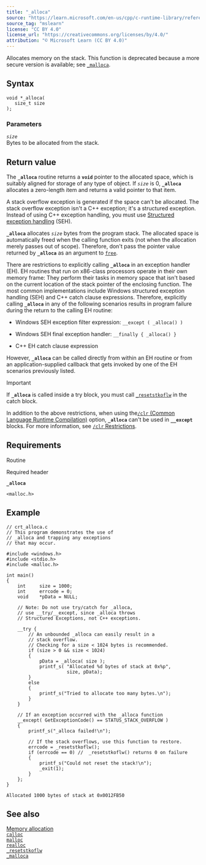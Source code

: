 ```yaml
---
title: "_alloca"
source: "https://learn.microsoft.com/en-us/cpp/c-runtime-library/reference/alloca?view=msvc-170"
source_tag: "mslearn"
license: "CC BY 4.0"
license_url: "https://creativecommons.org/licenses/by/4.0/"
attribution: "© Microsoft Learn (CC BY 4.0)"
---
```

Allocates memory on the stack. This function is deprecated because a more secure version is available; see [`_malloca`](https://learn.microsoft.com/en-us/cpp/c-runtime-library/reference/malloca?view=msvc-170).

## Syntax

```
void *_alloca(
   size_t size
);
```

### Parameters

_`size`_  
Bytes to be allocated from the stack.

## Return value

The **`_alloca`** routine returns a **`void`** pointer to the allocated space, which is suitably aligned for storage of any type of object. If _`size`_ is 0, **`_alloca`** allocates a zero-length item and returns a valid pointer to that item.

A stack overflow exception is generated if the space can't be allocated. The stack overflow exception isn't a C++ exception; it's a structured exception. Instead of using C++ exception handling, you must use [Structured exception handling](https://learn.microsoft.com/en-us/cpp/cpp/structured-exception-handling-c-cpp?view=msvc-170) (SEH).

**`_alloca`** allocates _`size`_ bytes from the program stack. The allocated space is automatically freed when the calling function exits (not when the allocation merely passes out of scope). Therefore, don't pass the pointer value returned by **`_alloca`** as an argument to [`free`](https://learn.microsoft.com/en-us/cpp/c-runtime-library/reference/free?view=msvc-170).

There are restrictions to explicitly calling **`_alloca`** in an exception handler (EH). EH routines that run on x86-class processors operate in their own memory frame: They perform their tasks in memory space that isn't based on the current location of the stack pointer of the enclosing function. The most common implementations include Windows structured exception handling (SEH) and C++ catch clause expressions. Therefore, explicitly calling **`_alloca`** in any of the following scenarios results in program failure during the return to the calling EH routine:

*   Windows SEH exception filter expression: `__except ( _alloca() )`
    
*   Windows SEH final exception handler: `__finally { _alloca() }`
    
*   C++ EH catch clause expression
    

However, **`_alloca`** can be called directly from within an EH routine or from an application-supplied callback that gets invoked by one of the EH scenarios previously listed.

Important

If **`_alloca`** is called inside a try block, you must call [`_resetstkoflw`](https://learn.microsoft.com/en-us/cpp/c-runtime-library/reference/resetstkoflw?view=msvc-170) in the catch block.

In addition to the above restrictions, when using the[`/clr` (Common Language Runtime Compilation)](https://learn.microsoft.com/en-us/cpp/build/reference/clr-common-language-runtime-compilation?view=msvc-170) option, **`_alloca`** can't be used in **`__except`** blocks. For more information, see [`/clr` Restrictions](https://learn.microsoft.com/en-us/cpp/build/reference/clr-restrictions?view=msvc-170).

## Requirements

Routine

Required header

**`_alloca`**

`<malloc.h>`

## Example

```
// crt_alloca.c
// This program demonstrates the use of
// _alloca and trapping any exceptions
// that may occur.

#include <windows.h>
#include <stdio.h>
#include <malloc.h>

int main()
{
    int     size = 1000;
    int     errcode = 0;
    void    *pData = NULL;

    // Note: Do not use try/catch for _alloca,
    // use __try/__except, since _alloca throws
    // Structured Exceptions, not C++ exceptions.

    __try {
        // An unbounded _alloca can easily result in a
        // stack overflow.
        // Checking for a size < 1024 bytes is recommended.
        if (size > 0 && size < 1024)
        {
            pData = _alloca( size );
            printf_s( "Allocated %d bytes of stack at 0x%p",
                      size, pData);
        }
        else
        {
            printf_s("Tried to allocate too many bytes.\n");
        }
    }

    // If an exception occurred with the _alloca function
    __except( GetExceptionCode() == STATUS_STACK_OVERFLOW )
    {
        printf_s("_alloca failed!\n");

        // If the stack overflows, use this function to restore.
        errcode = _resetstkoflw();
        if (errcode == 0) //  _resetstkoflw() returns 0 on failure
        {
            printf_s("Could not reset the stack!\n");
            _exit(1);
        }
    };
}
```

```
Allocated 1000 bytes of stack at 0x0012FB50
```

## See also

[Memory allocation](https://learn.microsoft.com/en-us/cpp/c-runtime-library/memory-allocation?view=msvc-170)  
[`calloc`](https://learn.microsoft.com/en-us/cpp/c-runtime-library/reference/calloc?view=msvc-170)  
[`malloc`](https://learn.microsoft.com/en-us/cpp/c-runtime-library/reference/malloc?view=msvc-170)  
[`realloc`](https://learn.microsoft.com/en-us/cpp/c-runtime-library/reference/realloc?view=msvc-170)  
[`_resetstkoflw`](https://learn.microsoft.com/en-us/cpp/c-runtime-library/reference/resetstkoflw?view=msvc-170)  
[`_malloca`](https://learn.microsoft.com/en-us/cpp/c-runtime-library/reference/malloca?view=msvc-170)